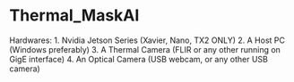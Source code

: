 # Thermal_MaskAI
Hardwares:
    1. Nvidia Jetson Series (Xavier, Nano, TX2 ONLY)
    2. A Host PC (Windows preferably)
    3. A Thermal Camera (FLIR or any other running on GigE interface)
    4. An Optical Camera (USB webcam, or any other USB camera)